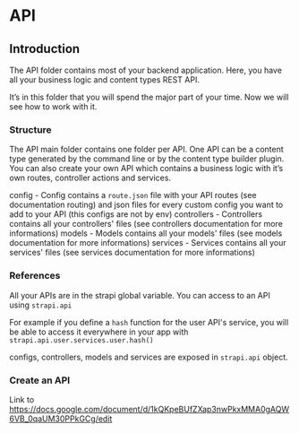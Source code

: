 # API

## Introduction

The API folder contains most of your backend application. Here, you have all your business logic and content types REST API.

It’s in this folder that you will spend the major part of your time. Now we will see how to work with it.

### Structure

The API main folder contains one folder per API. One API can be a content type generated by the command line or by the content type builder plugin. You can also create your own API which contains a business logic with it’s own routes, controller actions and services.

config - Config contains a `route.json` file with your API routes (see documentation routing) and json files for every custom config you want to add to your API (this configs are not by env)
controllers - Controllers contains all your controllers' files (see controllers documentation for more informations)
models - Models contains all your models' files (see models documentation for more informations)
services - Services contains all your services' files (see services documentation for more informations)

### References

All your APIs are in the strapi global variable. You can access to an API using `strapi.api`

For example if you define a `hash` function for the user API's service, you will be able to access it everywhere in your app with `strapi.api.user.services.user.hash()`

configs, controllers, models and services are exposed in `strapi.api` object.

### Create an API

Link to https://docs.google.com/document/d/1kQKpeBUfZXap3nwPkxMMA0gAQW6VB_0qaUM30PPkGCg/edit
